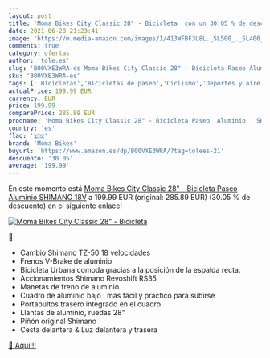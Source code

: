 ```yaml
---
layout: post
title: 'Moma Bikes City Classic 28" - Bicicleta  con un 30.05 % de descuento'
date: 2021-06-28 21:23:41
image: 'https://m.media-amazon.com/images/I/413WFBF3L8L._SL500_._SL400_.jpg'
comments: true
category: ofertas
author: 'tole.es'
slug: 'B00VXE3WRA-es Moma Bikes City Classic 28" - Bicicleta Paseo Aluminio...'
sku: 'B00VXE3WRA-es'
tags: [ 'Bicicletas','Bicicletas de paseo','Ciclismo','Deportes y aire libre','Ropa y equipo para deportes','bicicleta','moma bikes', ]
actualPrice: 199.99 EUR
currency: EUR
price: 199.99
comparePrice: 285.89 EUR
prodname: 'Moma Bikes City Classic 28" - Bicicleta Paseo  Aluminio   SHIMANO 18V'
country: 'es'
flag: '🇪🇸'
brand: 'Moma Bikes'
buyurl: 'https://www.amazon.es/dp/B00VXE3WRA/?tag=tolees-21'
descuento: '30.05'
average: '199.99'
---
```


En este momento está [Moma Bikes City Classic 28" - Bicicleta Paseo  Aluminio   SHIMANO 18V](https://www.amazon.es/dp/B00VXE3WRA/?tag=tolees-21) a 199.99 EUR (original: 285.89 EUR) (30.05 %  de descuento) en el siguiente enlace!

[![Moma Bikes City Classic 28" - Bicicleta ](https://m.media-amazon.com/images/I/413WFBF3L8L._SL500_._SL400_.jpg)](https://www.amazon.es/dp/B00VXE3WRA/?tag=tolees-21)

🔎:

- Cambio Shimano TZ-50 18 velocidades
- Frenos V-Brake de aluminio
- Bicicleta Urbana comoda gracias a la posición de la espalda recta.
- Accionamientos Shimano Revoshift RS35
- Manetas de freno de aluminio
- Cuadro de aluminio bajo : más fácil y práctico para subirse
- Portabultos trasero integrado en el cuadro
- Llantas de aluminio, ruedas 28"
- Piñón original Shimano
- Cesta delantera & Luz delantera y trasera

[🛒 Aquí!!!](https://www.amazon.es/dp/B00VXE3WRA/?tag=tolees-21)
